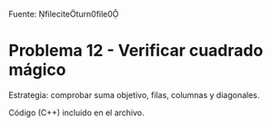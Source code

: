 Fuente: fileciteturn0file0

# Problema 12 - Verificar cuadrado mágico

Estrategia: comprobar suma objetivo, filas, columnas y diagonales.

Código (C++) incluido en el archivo.
